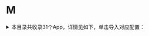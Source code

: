 # M
<details>
<summary>
本目录共收录31个App，详情见如下，单击导入对应配置：
</summary>

- [MIX](https://quantumult.app/x/open-app/add-resource?remote-resource=%7B%22rewrite_remote%22%3A%20%5B%22https%3A%2F%2Fraw.githubusercontent.com%2Fzirawell%2FR-Store%2Fmain%2FRule%2FQuanX%2FAdblock%2FApp%2FM%2FMIX%2Frewrite%2Fmix.conf%2C%20tag%3DMIX%22%5D%7D)
- [Microsoft Outlook](https://quantumult.app/x/open-app/add-resource?remote-resource=%7B%22filter_remote%22%3A%20%5B%22https%3A%2F%2Fraw.githubusercontent.com%2Fzirawell%2FR-Store%2Fmain%2FRule%2FQuanX%2FAdblock%2FApp%2FM%2FMicrosoft%20Outlook%2Ffilter%2Foutlook.list%2C%20tag%3DMicrosoft%20Outlook%22%5D%7D)
- [买单吧](https://quantumult.app/x/open-app/add-resource?remote-resource=%7B%22filter_remote%22%3A%20%5B%22https%3A%2F%2Fraw.githubusercontent.com%2Fzirawell%2FR-Store%2Fmain%2FRule%2FQuanX%2FAdblock%2FApp%2FM%2F%E4%B9%B0%E5%8D%95%E5%90%A7%2Ffilter%2Fmdb.list%2C%20tag%3D%E4%B9%B0%E5%8D%95%E5%90%A7%22%5D%2C%22rewrite_remote%22%3A%20%5B%22https%3A%2F%2Fraw.githubusercontent.com%2Fzirawell%2FR-Store%2Fmain%2FRule%2FQuanX%2FAdblock%2FApp%2FM%2F%E4%B9%B0%E5%8D%95%E5%90%A7%2Frewrite%2Fmdb.conf%2C%20tag%3D%E4%B9%B0%E5%8D%95%E5%90%A7%22%5D%7D)
- [咪咕视频](https://quantumult.app/x/open-app/add-resource?remote-resource=%7B%22filter_remote%22%3A%20%5B%22https%3A%2F%2Fraw.githubusercontent.com%2Fzirawell%2FR-Store%2Fmain%2FRule%2FQuanX%2FAdblock%2FApp%2FM%2F%E5%92%AA%E5%92%95%E8%A7%86%E9%A2%91%2Ffilter%2Fmiguvideo.list%2C%20tag%3D%E5%92%AA%E5%92%95%E8%A7%86%E9%A2%91%22%5D%2C%22rewrite_remote%22%3A%20%5B%22https%3A%2F%2Fraw.githubusercontent.com%2Fzirawell%2FR-Store%2Fmain%2FRule%2FQuanX%2FAdblock%2FApp%2FM%2F%E5%92%AA%E5%92%95%E8%A7%86%E9%A2%91%2Frewrite%2Fmiguvideo.conf%2C%20tag%3D%E5%92%AA%E5%92%95%E8%A7%86%E9%A2%91%22%5D%7D)
- [埋堆堆](https://quantumult.app/x/open-app/add-resource?remote-resource=%7B%22filter_remote%22%3A%20%5B%22https%3A%2F%2Fraw.githubusercontent.com%2Fzirawell%2FR-Store%2Fmain%2FRule%2FQuanX%2FAdblock%2FApp%2FM%2F%E5%9F%8B%E5%A0%86%E5%A0%86%2Ffilter%2Fmdd.list%2C%20tag%3D%E5%9F%8B%E5%A0%86%E5%A0%86%22%5D%2C%22rewrite_remote%22%3A%20%5B%22https%3A%2F%2Fraw.githubusercontent.com%2Fzirawell%2FR-Store%2Fmain%2FRule%2FQuanX%2FAdblock%2FApp%2FM%2F%E5%9F%8B%E5%A0%86%E5%A0%86%2Frewrite%2Fmdd.conf%2C%20tag%3D%E5%9F%8B%E5%A0%86%E5%A0%86%22%5D%7D)
- [墨迹天气](https://quantumult.app/x/open-app/add-resource?remote-resource=%7B%22filter_remote%22%3A%20%5B%22https%3A%2F%2Fraw.githubusercontent.com%2Fzirawell%2FR-Store%2Fmain%2FRule%2FQuanX%2FAdblock%2FApp%2FM%2F%E5%A2%A8%E8%BF%B9%E5%A4%A9%E6%B0%94%2Ffilter%2Fmoji.list%2C%20tag%3D%E5%A2%A8%E8%BF%B9%E5%A4%A9%E6%B0%94%22%5D%2C%22rewrite_remote%22%3A%20%5B%22https%3A%2F%2Fraw.githubusercontent.com%2Fzirawell%2FR-Store%2Fmain%2FRule%2FQuanX%2FAdblock%2FApp%2FM%2F%E5%A2%A8%E8%BF%B9%E5%A4%A9%E6%B0%94%2Frewrite%2Fmoji.conf%2C%20tag%3D%E5%A2%A8%E8%BF%B9%E5%A4%A9%E6%B0%94%22%5D%7D)
- [妈妈网孕育](https://quantumult.app/x/open-app/add-resource?remote-resource=%7B%22rewrite_remote%22%3A%20%5B%22https%3A%2F%2Fraw.githubusercontent.com%2Fzirawell%2FR-Store%2Fmain%2FRule%2FQuanX%2FAdblock%2FApp%2FM%2F%E5%A6%88%E5%A6%88%E7%BD%91%E5%AD%95%E8%82%B2%2Frewrite%2Fmama.conf%2C%20tag%3D%E5%A6%88%E5%A6%88%E7%BD%91%E5%AD%95%E8%82%B2%22%5D%7D)
- [慢慢买](https://quantumult.app/x/open-app/add-resource?remote-resource=%7B%22rewrite_remote%22%3A%20%5B%22https%3A%2F%2Fraw.githubusercontent.com%2Fzirawell%2FR-Store%2Fmain%2FRule%2FQuanX%2FAdblock%2FApp%2FM%2F%E6%85%A2%E6%85%A2%E4%B9%B0%2Frewrite%2Fmanmanbuy.conf%2C%20tag%3D%E6%85%A2%E6%85%A2%E4%B9%B0%22%5D%7D)
- [每日万年历](https://quantumult.app/x/open-app/add-resource?remote-resource=%7B%22rewrite_remote%22%3A%20%5B%22https%3A%2F%2Fraw.githubusercontent.com%2Fzirawell%2FR-Store%2Fmain%2FRule%2FQuanX%2FAdblock%2FApp%2FM%2F%E6%AF%8F%E6%97%A5%E4%B8%87%E5%B9%B4%E5%8E%86%2Frewrite%2Fmrwnl.conf%2C%20tag%3D%E6%AF%8F%E6%97%A5%E4%B8%87%E5%B9%B4%E5%8E%86%22%5D%7D)
- [每日优鲜](https://quantumult.app/x/open-app/add-resource?remote-resource=%7B%22rewrite_remote%22%3A%20%5B%22https%3A%2F%2Fraw.githubusercontent.com%2Fzirawell%2FR-Store%2Fmain%2FRule%2FQuanX%2FAdblock%2FApp%2FM%2F%E6%AF%8F%E6%97%A5%E4%BC%98%E9%B2%9C%2Frewrite%2Fmissfresh.conf%2C%20tag%3D%E6%AF%8F%E6%97%A5%E4%BC%98%E9%B2%9C%22%5D%7D)
- [民生银行](https://quantumult.app/x/open-app/add-resource?remote-resource=%7B%22rewrite_remote%22%3A%20%5B%22https%3A%2F%2Fraw.githubusercontent.com%2Fzirawell%2FR-Store%2Fmain%2FRule%2FQuanX%2FAdblock%2FApp%2FM%2F%E6%B0%91%E7%94%9F%E9%93%B6%E8%A1%8C%2Frewrite%2Fcmbc.conf%2C%20tag%3D%E6%B0%91%E7%94%9F%E9%93%B6%E8%A1%8C%22%5D%7D)
- [漫客栈](https://quantumult.app/x/open-app/add-resource?remote-resource=%7B%22rewrite_remote%22%3A%20%5B%22https%3A%2F%2Fraw.githubusercontent.com%2Fzirawell%2FR-Store%2Fmain%2FRule%2FQuanX%2FAdblock%2FApp%2FM%2F%E6%BC%AB%E5%AE%A2%E6%A0%88%2Frewrite%2Fmkz.conf%2C%20tag%3D%E6%BC%AB%E5%AE%A2%E6%A0%88%22%5D%7D)
- [漫画人](https://quantumult.app/x/open-app/add-resource?remote-resource=%7B%22rewrite_remote%22%3A%20%5B%22https%3A%2F%2Fraw.githubusercontent.com%2Fzirawell%2FR-Store%2Fmain%2FRule%2FQuanX%2FAdblock%2FApp%2FM%2F%E6%BC%AB%E7%94%BB%E4%BA%BA%2Frewrite%2Fmanhuaren.conf%2C%20tag%3D%E6%BC%AB%E7%94%BB%E4%BA%BA%22%5D%7D)
- [猫眼](https://quantumult.app/x/open-app/add-resource?remote-resource=%7B%22rewrite_remote%22%3A%20%5B%22https%3A%2F%2Fraw.githubusercontent.com%2Fzirawell%2FR-Store%2Fmain%2FRule%2FQuanX%2FAdblock%2FApp%2FM%2F%E7%8C%AB%E7%9C%BC%2Frewrite%2Fpipi.conf%2C%20tag%3D%E7%8C%AB%E7%9C%BC%22%5D%7D)
- [猫耳FM](https://quantumult.app/x/open-app/add-resource?remote-resource=%7B%22rewrite_remote%22%3A%20%5B%22https%3A%2F%2Fraw.githubusercontent.com%2Fzirawell%2FR-Store%2Fmain%2FRule%2FQuanX%2FAdblock%2FApp%2FM%2F%E7%8C%AB%E8%80%B3FM%2Frewrite%2Fmissevan.conf%2C%20tag%3D%E7%8C%AB%E8%80%B3FM%22%5D%7D)
- [秒拍](https://quantumult.app/x/open-app/add-resource?remote-resource=%7B%22rewrite_remote%22%3A%20%5B%22https%3A%2F%2Fraw.githubusercontent.com%2Fzirawell%2FR-Store%2Fmain%2FRule%2FQuanX%2FAdblock%2FApp%2FM%2F%E7%A7%92%E6%8B%8D%2Frewrite%2Fmiaopai.conf%2C%20tag%3D%E7%A7%92%E6%8B%8D%22%5D%7D)
- [米家](https://quantumult.app/x/open-app/add-resource?remote-resource=%7B%22filter_remote%22%3A%20%5B%22https%3A%2F%2Fraw.githubusercontent.com%2Fzirawell%2FR-Store%2Fmain%2FRule%2FQuanX%2FAdblock%2FApp%2FM%2F%E7%B1%B3%E5%AE%B6%2Ffilter%2Fmihome.list%2C%20tag%3D%E7%B1%B3%E5%AE%B6%22%5D%2C%22rewrite_remote%22%3A%20%5B%22https%3A%2F%2Fraw.githubusercontent.com%2Fzirawell%2FR-Store%2Fmain%2FRule%2FQuanX%2FAdblock%2FApp%2FM%2F%E7%B1%B3%E5%AE%B6%2Frewrite%2Fmihome.conf%2C%20tag%3D%E7%B1%B3%E5%AE%B6%22%5D%7D)
- [美味不用等](https://quantumult.app/x/open-app/add-resource?remote-resource=%7B%22rewrite_remote%22%3A%20%5B%22https%3A%2F%2Fraw.githubusercontent.com%2Fzirawell%2FR-Store%2Fmain%2FRule%2FQuanX%2FAdblock%2FApp%2FM%2F%E7%BE%8E%E5%91%B3%E4%B8%8D%E7%94%A8%E7%AD%89%2Frewrite%2Fmwee.conf%2C%20tag%3D%E7%BE%8E%E5%91%B3%E4%B8%8D%E7%94%A8%E7%AD%89%22%5D%7D)
- [美团](https://quantumult.app/x/open-app/add-resource?remote-resource=%7B%22filter_remote%22%3A%20%5B%22https%3A%2F%2Fraw.githubusercontent.com%2Fzirawell%2FR-Store%2Fmain%2FRule%2FQuanX%2FAdblock%2FApp%2FM%2F%E7%BE%8E%E5%9B%A2%2Ffilter%2Fmeituan.list%2C%20tag%3D%E7%BE%8E%E5%9B%A2%22%5D%2C%22rewrite_remote%22%3A%20%5B%22https%3A%2F%2Fraw.githubusercontent.com%2Fzirawell%2FR-Store%2Fmain%2FRule%2FQuanX%2FAdblock%2FApp%2FM%2F%E7%BE%8E%E5%9B%A2%2Frewrite%2Fmeituan.conf%2C%20tag%3D%E7%BE%8E%E5%9B%A2%22%5D%7D)
- [美团众包](https://quantumult.app/x/open-app/add-resource?remote-resource=%7B%22rewrite_remote%22%3A%20%5B%22https%3A%2F%2Fraw.githubusercontent.com%2Fzirawell%2FR-Store%2Fmain%2FRule%2FQuanX%2FAdblock%2FApp%2FM%2F%E7%BE%8E%E5%9B%A2%E4%BC%97%E5%8C%85%2Frewrite%2Fmeituanzb.conf%2C%20tag%3D%E7%BE%8E%E5%9B%A2%E4%BC%97%E5%8C%85%22%5D%7D)
- [美团外卖](https://quantumult.app/x/open-app/add-resource?remote-resource=%7B%22rewrite_remote%22%3A%20%5B%22https%3A%2F%2Fraw.githubusercontent.com%2Fzirawell%2FR-Store%2Fmain%2FRule%2FQuanX%2FAdblock%2FApp%2FM%2F%E7%BE%8E%E5%9B%A2%E5%A4%96%E5%8D%96%2Frewrite%2Fmeituanwm.conf%2C%20tag%3D%E7%BE%8E%E5%9B%A2%E5%A4%96%E5%8D%96%22%5D%7D)
- [美图秀秀](https://quantumult.app/x/open-app/add-resource?remote-resource=%7B%22filter_remote%22%3A%20%5B%22https%3A%2F%2Fraw.githubusercontent.com%2Fzirawell%2FR-Store%2Fmain%2FRule%2FQuanX%2FAdblock%2FApp%2FM%2F%E7%BE%8E%E5%9B%BE%E7%A7%80%E7%A7%80%2Ffilter%2Fmeitu.list%2C%20tag%3D%E7%BE%8E%E5%9B%BE%E7%A7%80%E7%A7%80%22%5D%2C%22rewrite_remote%22%3A%20%5B%22https%3A%2F%2Fraw.githubusercontent.com%2Fzirawell%2FR-Store%2Fmain%2FRule%2FQuanX%2FAdblock%2FApp%2FM%2F%E7%BE%8E%E5%9B%BE%E7%A7%80%E7%A7%80%2Frewrite%2Fmeitu.conf%2C%20tag%3D%E7%BE%8E%E5%9B%BE%E7%A7%80%E7%A7%80%22%5D%7D)
- [美柚](https://quantumult.app/x/open-app/add-resource?remote-resource=%7B%22rewrite_remote%22%3A%20%5B%22https%3A%2F%2Fraw.githubusercontent.com%2Fzirawell%2FR-Store%2Fmain%2FRule%2FQuanX%2FAdblock%2FApp%2FM%2F%E7%BE%8E%E6%9F%9A%2Frewrite%2Fseeyouyima.conf%2C%20tag%3D%E7%BE%8E%E6%9F%9A%22%5D%7D)
- [美颜相机](https://quantumult.app/x/open-app/add-resource?remote-resource=%7B%22filter_remote%22%3A%20%5B%22https%3A%2F%2Fraw.githubusercontent.com%2Fzirawell%2FR-Store%2Fmain%2FRule%2FQuanX%2FAdblock%2FApp%2FM%2F%E7%BE%8E%E9%A2%9C%E7%9B%B8%E6%9C%BA%2Ffilter%2Fbeautycam.list%2C%20tag%3D%E7%BE%8E%E9%A2%9C%E7%9B%B8%E6%9C%BA%22%5D%7D)
- [脉脉](https://quantumult.app/x/open-app/add-resource?remote-resource=%7B%22filter_remote%22%3A%20%5B%22https%3A%2F%2Fraw.githubusercontent.com%2Fzirawell%2FR-Store%2Fmain%2FRule%2FQuanX%2FAdblock%2FApp%2FM%2F%E8%84%89%E8%84%89%2Ffilter%2Fmaimai.list%2C%20tag%3D%E8%84%89%E8%84%89%22%5D%2C%22rewrite_remote%22%3A%20%5B%22https%3A%2F%2Fraw.githubusercontent.com%2Fzirawell%2FR-Store%2Fmain%2FRule%2FQuanX%2FAdblock%2FApp%2FM%2F%E8%84%89%E8%84%89%2Frewrite%2Fmaimai.conf%2C%20tag%3D%E8%84%89%E8%84%89%22%5D%7D)
- [芒果TV](https://quantumult.app/x/open-app/add-resource?remote-resource=%7B%22filter_remote%22%3A%20%5B%22https%3A%2F%2Fraw.githubusercontent.com%2Fzirawell%2FR-Store%2Fmain%2FRule%2FQuanX%2FAdblock%2FApp%2FM%2F%E8%8A%92%E6%9E%9CTV%2Ffilter%2Fmgtv.list%2C%20tag%3D%E8%8A%92%E6%9E%9CTV%22%5D%2C%22rewrite_remote%22%3A%20%5B%22https%3A%2F%2Fraw.githubusercontent.com%2Fzirawell%2FR-Store%2Fmain%2FRule%2FQuanX%2FAdblock%2FApp%2FM%2F%E8%8A%92%E6%9E%9CTV%2Frewrite%2Fmgtv.conf%2C%20tag%3D%E8%8A%92%E6%9E%9CTV%22%5D%7D)
- [蘑菇租房](https://quantumult.app/x/open-app/add-resource?remote-resource=%7B%22rewrite_remote%22%3A%20%5B%22https%3A%2F%2Fraw.githubusercontent.com%2Fzirawell%2FR-Store%2Fmain%2FRule%2FQuanX%2FAdblock%2FApp%2FM%2F%E8%98%91%E8%8F%87%E7%A7%9F%E6%88%BF%2Frewrite%2Fmgzf.conf%2C%20tag%3D%E8%98%91%E8%8F%87%E7%A7%9F%E6%88%BF%22%5D%7D)
- [马卡龙玩图](https://quantumult.app/x/open-app/add-resource?remote-resource=%7B%22rewrite_remote%22%3A%20%5B%22https%3A%2F%2Fraw.githubusercontent.com%2Fzirawell%2FR-Store%2Fmain%2FRule%2FQuanX%2FAdblock%2FApp%2FM%2F%E9%A9%AC%E5%8D%A1%E9%BE%99%E7%8E%A9%E5%9B%BE%2Frewrite%2Fversa-ai.conf%2C%20tag%3D%E9%A9%AC%E5%8D%A1%E9%BE%99%E7%8E%A9%E5%9B%BE%22%5D%7D)
- [马蜂窝](https://quantumult.app/x/open-app/add-resource?remote-resource=%7B%22filter_remote%22%3A%20%5B%22https%3A%2F%2Fraw.githubusercontent.com%2Fzirawell%2FR-Store%2Fmain%2FRule%2FQuanX%2FAdblock%2FApp%2FM%2F%E9%A9%AC%E8%9C%82%E7%AA%9D%2Ffilter%2Fmafengwo.list%2C%20tag%3D%E9%A9%AC%E8%9C%82%E7%AA%9D%22%5D%2C%22rewrite_remote%22%3A%20%5B%22https%3A%2F%2Fraw.githubusercontent.com%2Fzirawell%2FR-Store%2Fmain%2FRule%2FQuanX%2FAdblock%2FApp%2FM%2F%E9%A9%AC%E8%9C%82%E7%AA%9D%2Frewrite%2Fmafengwo.conf%2C%20tag%3D%E9%A9%AC%E8%9C%82%E7%AA%9D%22%5D%7D)
- [马达出行](https://quantumult.app/x/open-app/add-resource?remote-resource=%7B%22rewrite_remote%22%3A%20%5B%22https%3A%2F%2Fraw.githubusercontent.com%2Fzirawell%2FR-Store%2Fmain%2FRule%2FQuanX%2FAdblock%2FApp%2FM%2F%E9%A9%AC%E8%BE%BE%E5%87%BA%E8%A1%8C%2Frewrite%2Fmada.conf%2C%20tag%3D%E9%A9%AC%E8%BE%BE%E5%87%BA%E8%A1%8C%22%5D%7D)
- [麦当劳](https://quantumult.app/x/open-app/add-resource?remote-resource=%7B%22rewrite_remote%22%3A%20%5B%22https%3A%2F%2Fraw.githubusercontent.com%2Fzirawell%2FR-Store%2Fmain%2FRule%2FQuanX%2FAdblock%2FApp%2FM%2F%E9%BA%A6%E5%BD%93%E5%8A%B3%2Frewrite%2Fmcd.conf%2C%20tag%3D%E9%BA%A6%E5%BD%93%E5%8A%B3%22%5D%7D)

</details>